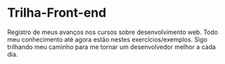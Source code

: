 # Trilha-Front-end
Registro de meus avanços nos cursos sobre desenvolvimento web. Todo meu conhecimento até agora estão nestes exercícios/exemplos. Sigo trilhando meu caminho para me tornar um desenvolvedor melhor a cada dia.
